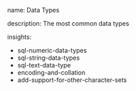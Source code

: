 name: Data Types

description: The most common data types

insights:
  - sql-numeric-data-types
  - sql-string-data-types
  - sql-text-data-type
  - encoding-and-collation
  - add-support-for-other-character-sets
 
 
